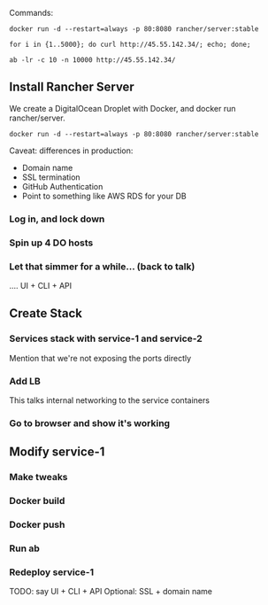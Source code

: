 Commands:
```
docker run -d --restart=always -p 80:8080 rancher/server:stable

for i in {1..5000}; do curl http://45.55.142.34/; echo; done;

ab -lr -c 10 -n 10000 http://45.55.142.34/
```

## Install Rancher Server
We create a DigitalOcean Droplet with Docker, and docker run rancher/server.
```
docker run -d --restart=always -p 80:8080 rancher/server:stable
```
Caveat: differences in production:
- Domain name
- SSL termination
- GitHub Authentication
- Point to something like AWS RDS for your DB

### Log in, and lock down

### Spin up 4 DO hosts

### Let that simmer for a while... (back to talk)

.... UI + CLI + API

## Create Stack

### Services stack with service-1 and service-2
Mention that we're not exposing the ports directly

### Add LB
This talks internal networking to the service containers

### Go to browser and show it's working


## Modify service-1

### Make tweaks

### Docker build

### Docker push

### Run ab

### Redeploy service-1

TODO: say UI + CLI + API
Optional: SSL + domain name
